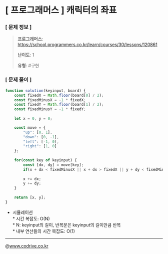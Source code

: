 # [ 프로그래머스 ] 캐릭터의 좌표

### [ 문제 정보 ]
> **프로그래머스**: https://school.programmers.co.kr/learn/courses/30/lessons/120861
> 
> **난이도**: 1
>
> **유형**: #구현


### [ 문제 풀이 ]
```JavaScript
function solution(keyinput, board) {
    const fixedX = Math.floor(board[0] / 2);
    const fixedMinusX = -1 * fixedX;
    const fixedY = Math.floor(board[1] / 2);
    const fixedMinusY = -1 * fixedY;
    
    let x = 0, y = 0;

    const move = {
        "up": [0, 1],
        "down": [0, -1],
        "left": [-1, 0],
        "right": [1, 0]
    };
    
    for(const key of keyinput) {
        const [dx, dy] = move[key];
        if(x + dx < fixedMinusX || x + dx > fixedX || y + dy < fixedMinusY || y + dy > fixedY) continue;
        
        x += dx;
        y += dy;
    }
    
    return [x, y];
}
```
* 시뮬레이션<br>* 시간 복잡도: O(N)<br>* N: keyinput의 길이, 반복문은 keyinput의 길이만큼 반복<br>* 내부 연산들의 시간 복잡도: O(1)


---
@www.codrive.co.kr